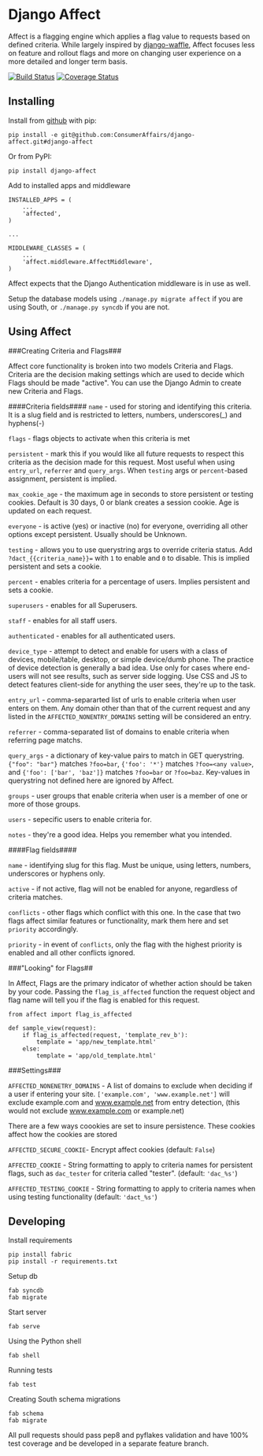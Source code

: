 Django Affect
=====================

Affect is a flagging engine which applies a flag value to requests based on defined criteria. While largely inspired by [django-waffle](https://github.com/jsocol/django-waffle), Affect focuses less on feature and rollout flags and more on changing user experience on a more detailed and longer term basis.

[![Build Status](https://travis-ci.org/ConsumerAffairs/django-affect.png?branch=master)](https://travis-ci.org/ConsumerAffairs/django-affect)
[![Coverage Status](https://coveralls.io/repos/ConsumerAffairs/django-affect/badge.png?branch=master)](https://coveralls.io/r/ConsumerAffairs/django-affect?branch=master)

Installing
----------
Install from [github](https://github.com/ConsumerAffairs/django-affect) with pip:

    pip install -e git@github.com:ConsumerAffairs/django-affect.git#django-affect

Or from PyPI:

    pip install django-affect

Add to installed apps and middleware

    INSTALLED_APPS = (
        ...
        'affected',
    )

    ...

    MIDDLEWARE_CLASSES = (
        ...
        'affect.middleware.AffectMiddleware',
    )

Affect expects that the Django Authentication middleware is in use as well.

Setup the database models using `./manage.py migrate affect` if you are using South, or `./manage.py syncdb` if you are not.

Using Affect
------------

###Creating Criteria and Flags###

Affect core functionality is broken into two models Criteria and Flags. Criteria are the decision making settings which are used to decide which Flags should be made "active". You can use the Django Admin to create new Criteria and Flags.

####Criteria fields####
`name` - used for storing and identifying this criteria. It is a slug field and is restricted to letters, numbers, underscores(_) and hyphens(-)

`flags` - flags objects to activate when this criteria is met

`persistent` - mark this if you would like all future requests to respect this criteria as the decision made for this request. Most useful when using `entry_url`, `referrer` and `query_args`. When `testing` args or `percent`-based assignment, persistent is implied.

`max_cookie_age` - the maximum age in seconds to store persistent or testing cookies. Default is 30 days, 0 or blank creates a session cookie. Age is updated on each request.

`everyone` - is active (yes) or inactive (no) for everyone, overriding all other options except persistent. Usually should be Unknown.

`testing` - allows you to use querystring args to override criteria status. Add `?dact_{{criteria_name}}=` with `1` to enable and `0` to disable. This is implied persistent and sets a cookie.

`percent` - enables criteria for a percentage of users. Implies persistent and sets a cookie.

`superusers` - enables for all Superusers.

`staff` - enables for all staff users.

`authenticated` - enables for all authenticated users.

`device_type` - attempt to detect and enable for users with a class of devices, mobile/table, desktop, or simple device/dumb phone. The practice of device detection is generally a bad idea. Use only for cases where end-users will not see results, such as server side logging. Use CSS and JS to detect features client-side for anything the user sees, they're up to the task.

`entry_url` - comma-separarted list of urls to enable criteria when user enters on them. Any domain other than that of the current request and any listed in the `AFFECTED_NONENTRY_DOMAINS` setting will be considered an entry.

`referrer` - comma-separated list of domains to enable criteria when referring page matchs.

`query_args` - a dictionary of key-value pairs to match in GET querystring. `{"foo": "bar"}` matches `?foo=bar`, `{'foo': '*'}` matches `?foo=<any value>`, and `{'foo': ['bar', 'baz']}` matches `?foo=bar` or `?foo=baz`. Key-values in querystring not defined here are ignored by Affect.

`groups` - user groups that enable criteria when user is a member of one or more of those groups.

`users` - sepecific users to enable criteria for.

`notes` - they're a good idea. Helps you remember what you intended.

####Flag fields####

`name` - identifying slug for this flag. Must be unique, using letters, numbers, underscores or hyphens only.

`active` - if not active, flag will not be enabled for anyone, regardless of criteria matches.

`conflicts` - other flags which conflict with this one. In the case that two flags affect similar features or functionality, mark them here and set `priority` accordingly.

`priority` - in event of `conflicts`, only the flag with the highest priority is enabled and all other conflicts ignored.

###"Looking" for Flags##

In Affect, Flags are the primary indicator of whether action should be taken by your code. Passing the `flag_is_affected` function the request object and flag name will tell you if the flag is enabled for this request.

    from affect import flag_is_affected

    def sample_view(request):
        if flag_is_affected(request, 'template_rev_b'):
            template = 'app/new_template.html'
        else:
            template = 'app/old_template.html'

###Settings###

`AFFECTED_NONENETRY_DOMAINS` - A list of domains to exclude when deciding if a user if entering your site. `['example.com', 'www.example.net']` will exclude example.com and www.example.net from entry detection, (this would not exclude www.example.com or example.net)

There are a few ways coookies are set to insure persistence. These cookies affect how the cookies are stored

`AFFECTED_SECURE_COOKIE`- Encrypt affect cookies (default: `False`)

`AFFECTED_COOKIE` - String formatting to apply to criteria names for persistent flags, such as `dac_tester` for criteria called "tester". (default: `'dac_%s'`)

`AFFECTED_TESTING_COOKIE` - String formatting to apply to criteria names when using testing functionality (default: `'dact_%s'`)

Developing
----------
Install requirements

    pip install fabric
    pip install -r requirements.txt

Setup db

    fab syncdb
    fab migrate

Start server

    fab serve

Using the Python shell

    fab shell

Running tests

    fab test

Creating South schema migrations

    fab schema
    fab migrate

All pull requests should pass pep8 and pyflakes validation and have 100% test coverage and be developed in a separate feature branch.
